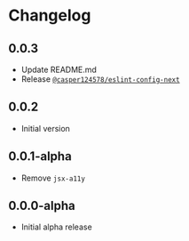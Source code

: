 # Changelog

## 0.0.3

- Update README.md
- Release [`@casper124578/eslint-config-next`](https://www.npmjs.com/package/@casper124578/eslint-config-next)

## 0.0.2

- Initial version

## 0.0.1-alpha

- Remove `jsx-a11y`

## 0.0.0-alpha

- Initial alpha release
